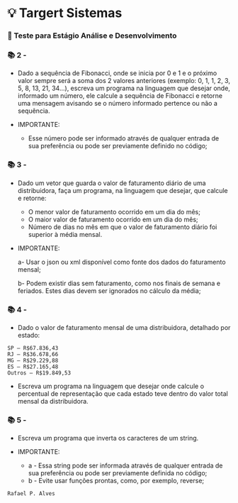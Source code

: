 # 💡 Targert Sistemas

### 🌟 Teste para Estágio Análise e Desenvolvimento

### 📚 2 - 
* Dado a sequência de Fibonacci, onde se inicia por 0 e 1 e o próximo valor sempre será a soma dos 2 valores anteriores (exemplo: 0, 1, 1, 2, 3, 5, 8, 13, 21, 34...), escreva um programa na linguagem que desejar onde, informado um número, ele calcule a sequência de Fibonacci e retorne uma mensagem avisando se o número informado pertence ou não a sequência.

* IMPORTANTE:
  * Esse número pode ser informado através de qualquer entrada de sua preferência ou pode ser previamente definido no código;


### 📚 3 - 
* Dado um vetor que guarda o valor de faturamento diário de uma distribuidora, faça um programa, na linguagem que desejar, que calcule e retorne:
    * O menor valor de faturamento ocorrido em um dia do mês;
    * O maior valor de faturamento ocorrido em um dia do mês;
    * Número de dias no mês em que o valor de faturamento diário foi superior à média mensal.

* IMPORTANTE:

    a- Usar o json ou xml disponível como fonte dos dados do faturamento mensal;

    b- Podem existir dias sem faturamento, como nos finais de semana e feriados. Estes dias devem ser ignorados no cálculo da média;


### 📚 4 - 
* Dado o valor de faturamento mensal de uma distribuidora, detalhado por estado:
```shell
SP – R$67.836,43
RJ – R$36.678,66
MG – R$29.229,88
ES – R$27.165,48
Outros – R$19.849,53
```


* Escreva um programa na linguagem que desejar onde calcule o percentual de representação que cada estado teve dentro do valor total mensal da distribuidora.
 
### 📚 5 - 
* Escreva um programa que inverta os caracteres de um string.

* IMPORTANTE:
  * a - Essa string pode ser informada através de qualquer entrada de sua preferência ou pode ser previamente definida no código;
  * b - Evite usar funções prontas, como, por exemplo, reverse;


```shell
Rafael P. Alves
```

